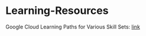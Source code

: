 # Learning-Resources

Google Cloud Learning Paths for Various Skill Sets: [link](https://www.cloudskillsboost.google/)

